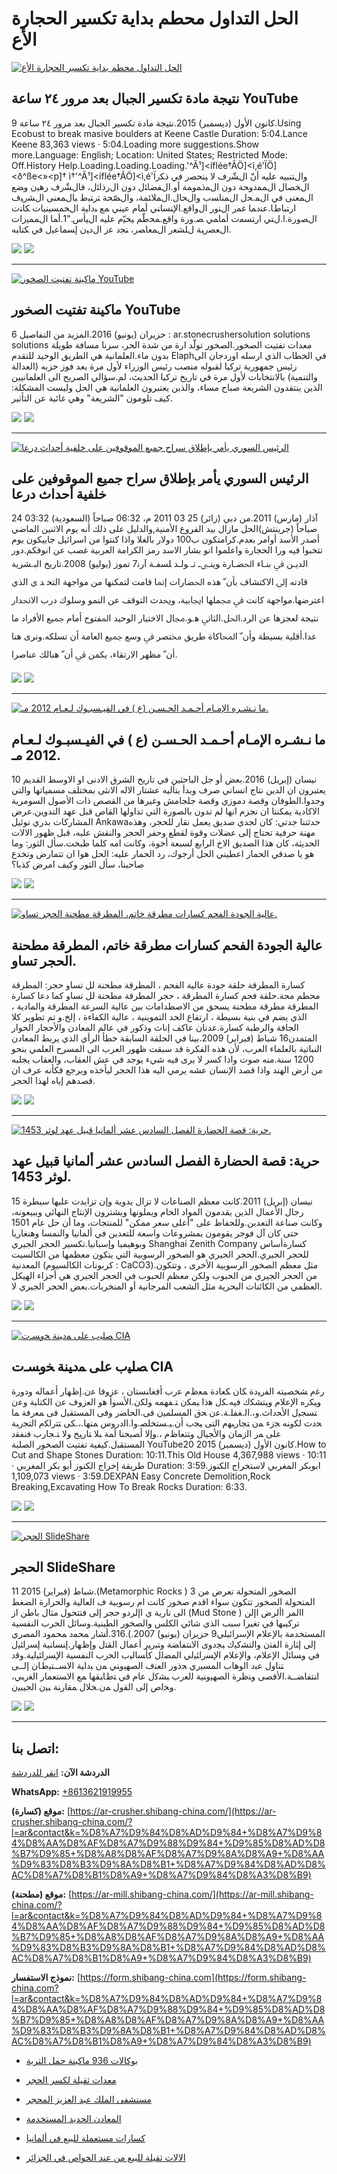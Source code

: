 # الحل التداول محطم بداية تكسير الحجارة الأع

<a href="https://swt.shibang-china.com/?l=ar&img&k=%D8%A7%D9%84%D8%AD%D9%84+%D8%A7%D9%84%D8%AA%D8%AF%D8%A7%D9%88%D9%84+%D9%85%D8%AD%D8%B7%D9%85+%D8%A8%D8%AF%D8%A7%D9%8A%D8%A9+%D8%AA%D9%83%D8%B3%D9%8A%D8%B1+%D8%A7%D9%84%D8%AD%D8%AC%D8%A7%D8%B1%D8%A9+%D8%A7%D9%84%D8%A3%D8%B9" target="_blank">![الحل التداول محطم بداية تكسير الحجارة الأع](http://static.shibang-china.com/all-800x300/855.jpg)</a>

## نتيجة مادة تكسير الجبال بعد مرور ٢٤ ساعة YouTube
9 كانون الأول (ديسمبر) 2015.نتيجة مادة تكسير الجبال بعد مرور ٢٤ ساعة.Using Ecobust to break masive boulders at Keene Castle Duration: 5:04.Lance Keene 83,363 views &middot; 5:04.Loading more suggestions.Show more.Language: English; Location: United States; Restricted Mode: Off.History Help.Loading.Loading.Loading.&#39;^Ã¹]&lt;íflée†ÃÖ]&lt;ì‚é&#39;ÏÖ]&lt;ð^ße&lt;»&lt;p]† ì†&#39;^Ã¹]&lt;íflée†ÃÖ]&lt;ì‚é&#39;Ïواﻝﺘﻨﺒﻴﻪ ﻋﻠﻴﻪ أنّ اﻝﺸّرف ﻻ ﻴﻨﺤﺼر ﻓﻲ ذﻜر اﻝﺨﺼﺎل اﻝﻤﻤدوﺤﺔ دون اﻝﻤذﻤوﻤﺔ أو.اﻝﻔﻀﺎﺌل دون اﻝرذاﺌل، ﻓﺎﻝﺸّرف رﻫﻴن وﻀﻊ اﻝﻤﻌﻨﻰ ﻓﻲ اﻝﻤ.ﺤل اﻝﻤﻨﺎﺴب واﻝﺤﺎل.اﻝﻤﻼﺌﻤﺔ، واﻝﺼّﺤﺔ ﺘرﺘﺒط ﺒﺎﻝﻤﻌﻨﻰ اﻝﺸرﻴف ارﺘﺒﺎطﺎ.ﻋﻨدﻤﺎ ﻏﻤر اﻝﻨور اﻝواﻗﻊ.اﻹﻨﺴﺎﻨﻲ أﻤﺎم ﻋﻴﻨﻲ ﻤﻊ ﺒداﻴﺔ اﻝﺨﻤﺴﻴﻨﻴﺎت ﻜﺎﻨت اﻝﺼورة.ا.ﻝﺘﻲ ارﺘﺴﻤت أﻤﺎﻤﻲ ﺼ.ورة واﻗﻊ.ﻤﺤطّم ﻴﺨﻴّم ﻋﻠﻴﻪ اﻝﻴﺄس.&quot;1.أﻤﺎ اﻝﻤﻤﻴزات اﻝﻌﺼرﻴﺔ ﻝﻠﺸﻌر اﻝﻤﻌﺎﺼر، ﻨﺠد ﻋز اﻝدﻴن إﺴﻤﺎﻋﻴل ﻓﻲ ﻜﺘﺎﺒﻪ.


<a href="https://whatsapp.shibangsoft.com/WhatsApp.php" target="_blank" title="WhatsApp">![](http://static.shibang-china.com/icon/whatsapp.png)</a> <a href="https://swt.shibang-china.com/?l=ar&icon&k=%D8%A7%D9%84%D8%AD%D9%84+%D8%A7%D9%84%D8%AA%D8%AF%D8%A7%D9%88%D9%84+%D9%85%D8%AD%D8%B7%D9%85+%D8%A8%D8%AF%D8%A7%D9%8A%D8%A9+%D8%AA%D9%83%D8%B3%D9%8A%D8%B1+%D8%A7%D9%84%D8%AD%D8%AC%D8%A7%D8%B1%D8%A9+%D8%A7%D9%84%D8%A3%D8%B9" target="_blank">![](http://static.shibang-china.com/icon/chat-ar.png)</a>

---

<a href="https://swt.shibang-china.com/?l=ar&img&k=%D8%A7%D9%84%D8%AD%D9%84+%D8%A7%D9%84%D8%AA%D8%AF%D8%A7%D9%88%D9%84+%D9%85%D8%AD%D8%B7%D9%85+%D8%A8%D8%AF%D8%A7%D9%8A%D8%A9+%D8%AA%D9%83%D8%B3%D9%8A%D8%B1+%D8%A7%D9%84%D8%AD%D8%AC%D8%A7%D8%B1%D8%A9+%D8%A7%D9%84%D8%A3%D8%B9" target="_blank">![ماكينة تفتيت الصخور YouTube](http://static.shibang-china.com/all-800x300/1430.jpg)</a>

## ماكينة تفتيت الصخور YouTube
6 حزيران (يونيو) 2016.المزيد من التفاصيل : ar.stonecrushersolution solutions solutions معدات تفتيت الصخور.الصخور تولّد ارة من شدة الحر، سرنا مسافة طويلة بدون ماء.العلمانية هي الطريق الوحيد للتقدم Elaphفي الخطاب الذي ارسله اوردجان الى رئيس جمهورية تركيا لقبوله منصب رئيس الوزراء لأول مرة بعد فوز حزبه (العدالة والتنمية) بالانتخابات لأول مرة في تاريخ تركيا الحديث، لم.سؤالي الصريح الى العلمانيين الذين ينتقدون الشريعة صباح مساء، والذين يعتبرون العلمانية هي الحل وليست المشكلة: كيف تلومون &quot;الشريعة&quot; وهي غائبة عن التأثير.


<a href="https://whatsapp.shibangsoft.com/WhatsApp.php" target="_blank" title="WhatsApp">![](http://static.shibang-china.com/icon/whatsapp.png)</a> <a href="https://swt.shibang-china.com/?l=ar&icon&k=%D8%A7%D9%84%D8%AD%D9%84+%D8%A7%D9%84%D8%AA%D8%AF%D8%A7%D9%88%D9%84+%D9%85%D8%AD%D8%B7%D9%85+%D8%A8%D8%AF%D8%A7%D9%8A%D8%A9+%D8%AA%D9%83%D8%B3%D9%8A%D8%B1+%D8%A7%D9%84%D8%AD%D8%AC%D8%A7%D8%B1%D8%A9+%D8%A7%D9%84%D8%A3%D8%B9" target="_blank">![](http://static.shibang-china.com/icon/chat-ar.png)</a>

---

<a href="https://swt.shibang-china.com/?l=ar&img&k=%D8%A7%D9%84%D8%AD%D9%84+%D8%A7%D9%84%D8%AA%D8%AF%D8%A7%D9%88%D9%84+%D9%85%D8%AD%D8%B7%D9%85+%D8%A8%D8%AF%D8%A7%D9%8A%D8%A9+%D8%AA%D9%83%D8%B3%D9%8A%D8%B1+%D8%A7%D9%84%D8%AD%D8%AC%D8%A7%D8%B1%D8%A9+%D8%A7%D9%84%D8%A3%D8%B9" target="_blank">![الرئيس السوري يأمر بإطلاق سراح جميع الموقوفين على خلفية أحداث درعا](http://static.shibang-china.com/all-800x300/1530.jpg)</a>

## الرئيس السوري يأمر بإطلاق سراح جميع الموقوفين على خلفية أحداث درعا
24 آذار (مارس) 2011.من دبي (زائر) 25 03 2011 م، 06:32 صباحاً (السعودية) 03:32 صباحاً (جرينتش)الحل مازال بيد الفروع الأمنية,والدليل على ذلك أنه يوم الاثنين الماضي أصدر الأسد أوامر بعدم.كرامتكون ب100 دولار بالغلا واذا كنتوا من اسرائيل جاييكون يوم تتخبوا فيه ورا الحجارة واعلموا انو بشار الاسد رمز الكرامة العربية غصب عن انوفكم.ﺩﻭﺭ ﺍﻟﺪﻳـﻦ ﰲ ﺑﻨـﺎﺀ ﺍﳊﻀـﺎﺭﺓ ﻮﻳﻨـﱯـ ﺗـ ﻮﻟـﺪ ﻠﺴﻔـﺔ ﺁﺭﻧ7 تموز (يوليو) 2008.ﺗﺎﺭﻳﺦ ﺍﻟﺒ.ﺸﺮﻳﺔ ﻗﺎﺩﺗﻪ ﺇﱃ ﺍﻻﻛﺘﺸﺎﻑ ﺑﺄﻥﹼ ﻫﺬﻩ ﺍﳊﻀﺎﺭﺍﺕ ﺇﳕﺎ ﻗﺎﻣﺖ ﻟﺘﻤﻜﻨﻬﺎ ﻣﻦ ﻣﻮﺍﺟﻬﺔ ﺍﻟﺘﺤ ﺪ ﻱ ﺍﻟﺬﻱ ﺍﻋﺘﺮﺿﻬﺎ.ﻣﻮﺍﺟﻬﺔ ﻛﺎﻧﺖ ﰲ ﳎﻤﻠﻬﺎ ﺍﳚﺎﺑﻴﺔ، ﻭﳛﺪﺙ ﺍﻟﺘﻮﻗﻒ ﻋﻦ ﺍﻟﻨﻤﻮ ﻭﺳﻠﻮﻙ ﺩﺭﺏ ﺍﻻﳓﺪﺍﺭ ﻧﺘﻴﺠﺔ ﻟﻌﺠﺰﻫﺎ ﻋﻦ ﺍﻟﺮﺩ.ﺍﳊﻞ.ﺍﻟﺜﺎﱐ ﻫ.ﻮ.ﳎﺎﻝ ﺍﻻﺧﺘﻴﺎﺭ ﺍﻟﻮﺣﻴﺪ ﺍﳌﻔﺘﻮﺡ ﺃﻣﺎﻡ ﲨﻴﻊ ﺍﻷﻓﺮﺍﺩ ﻣﺎ ﻋﺪﺍ.ﺃﻗﻠﻴﺔ ﺑﺴﻴﻄﺔ ﻭﺃﻥﹼ ﺍﶈﺎﻛﺎﺓ ﻃﺮﻳﻖ ﳐﺘﺼﺮ ﰲ ﻭﺳﻊ ﲨﻴﻊ ﺍﻟﻌﺎﻣﺔ ﺃﻥ ﺗﺴﻠﻜﻪ.ﻭﻧﺮﻯ ﻫﻨﺎ ﺃﻥﹼ ﻣﻈﻬﺮ ﺍﻻﺭﺗﻘﺎﺀ، ﻳﻜﻤﻦ ﰲ ﺃﻥﹼ ﻫﻨﺎﻟﻚ ﻋﻨﺎﺻﺮﺍ.


<a href="https://whatsapp.shibangsoft.com/WhatsApp.php" target="_blank" title="WhatsApp">![](http://static.shibang-china.com/icon/whatsapp.png)</a> <a href="https://swt.shibang-china.com/?l=ar&icon&k=%D8%A7%D9%84%D8%AD%D9%84+%D8%A7%D9%84%D8%AA%D8%AF%D8%A7%D9%88%D9%84+%D9%85%D8%AD%D8%B7%D9%85+%D8%A8%D8%AF%D8%A7%D9%8A%D8%A9+%D8%AA%D9%83%D8%B3%D9%8A%D8%B1+%D8%A7%D9%84%D8%AD%D8%AC%D8%A7%D8%B1%D8%A9+%D8%A7%D9%84%D8%A3%D8%B9" target="_blank">![](http://static.shibang-china.com/icon/chat-ar.png)</a>

---

<a href="https://swt.shibang-china.com/?l=ar&img&k=%D8%A7%D9%84%D8%AD%D9%84+%D8%A7%D9%84%D8%AA%D8%AF%D8%A7%D9%88%D9%84+%D9%85%D8%AD%D8%B7%D9%85+%D8%A8%D8%AF%D8%A7%D9%8A%D8%A9+%D8%AA%D9%83%D8%B3%D9%8A%D8%B1+%D8%A7%D9%84%D8%AD%D8%AC%D8%A7%D8%B1%D8%A9+%D8%A7%D9%84%D8%A3%D8%B9" target="_blank">![ما نـشـره الإمـام أحـمـد الحـسـن (ع ) في الفيـسبـوك لـعـام 2012 مـ.](http://static.shibang-china.com/all-800x300/791.jpg)</a>

## ما نـشـره الإمـام أحـمـد الحـسـن (ع ) في الفيـسبـوك لـعـام 2012 مـ.
10 نيسان (إبريل) 2016.بعض أو جل الباحثين في تاريخ الشرق الادنى او الاوسط القديم يعتبرون ان الدين نتاج انساني صرف وبدأ بتأليه عشتار الاله الانثى بمختلف مسمياتها والتي وجدوا.الطوفان وقصة دموزي وقصة جلجامش وغيرها من القصص ذات الأصول السومرية الاكادية يمكننا ان نجزم انها لم تدون بالصورة التي تداولها القاص قبل عهد التدوين.عرض المشاركات بدري نوئيل Ankawaحدثتنا جدتي: كان لجدي صديق يعمل نقار للحجر، وهذه مهنة حرفية تحتاج إلى عضلات وقوة لقطع وحفر الحجر والنقش عليه، قبل ظهور الالات الحديثة، كان هذا الصديق الاخ الرابع لسبعة أخوة، وكانت امه كلما طبخت.سأل الثور: وما هو يا صدقي الحمار اعطيني الحل أرجوك، رد الحمار عليه: الحل هوا ان تتمارض وتخدع صاحبنا، سأل الثور وكيف امرض كذبا؟


<a href="https://whatsapp.shibangsoft.com/WhatsApp.php" target="_blank" title="WhatsApp">![](http://static.shibang-china.com/icon/whatsapp.png)</a> <a href="https://swt.shibang-china.com/?l=ar&icon&k=%D8%A7%D9%84%D8%AD%D9%84+%D8%A7%D9%84%D8%AA%D8%AF%D8%A7%D9%88%D9%84+%D9%85%D8%AD%D8%B7%D9%85+%D8%A8%D8%AF%D8%A7%D9%8A%D8%A9+%D8%AA%D9%83%D8%B3%D9%8A%D8%B1+%D8%A7%D9%84%D8%AD%D8%AC%D8%A7%D8%B1%D8%A9+%D8%A7%D9%84%D8%A3%D8%B9" target="_blank">![](http://static.shibang-china.com/icon/chat-ar.png)</a>

---

<a href="https://swt.shibang-china.com/?l=ar&img&k=%D8%A7%D9%84%D8%AD%D9%84+%D8%A7%D9%84%D8%AA%D8%AF%D8%A7%D9%88%D9%84+%D9%85%D8%AD%D8%B7%D9%85+%D8%A8%D8%AF%D8%A7%D9%8A%D8%A9+%D8%AA%D9%83%D8%B3%D9%8A%D8%B1+%D8%A7%D9%84%D8%AD%D8%AC%D8%A7%D8%B1%D8%A9+%D8%A7%D9%84%D8%A3%D8%B9" target="_blank">![عالية الجودة الفحم كسارات مطرقة خاتم، المطرقة مطحنة الحجر تساو.](http://static.shibang-china.com/all-800x300/1530.jpg)</a>

## عالية الجودة الفحم كسارات مطرقة خاتم، المطرقة مطحنة الحجر تساو.
كسارة المطرقة حلقة جودة عالية الفحم ، المطرقة مطحنة لل تساو حجر: المطرقة محطم محة.حلقة فحم كسارة المطرقة ، حجر المطرقة مطحنة لل تساو  كما دعا كسارة المطرقة مطرقة مطحنة يسحق من الاصطدامات بين عالية السرعة المطرقة والمادية ، الذي يضم في بنية بسيطة ، ارتفاع الحد التموينية ، عالية الكفاءة ، إلخ.و تم تطوير كلا الجافة والرطبة كسارة.عدنان عاكف إناث وذكور في عالم المعادن والأحجار الحوار المتمدن16 شباط (فبراير) 2009.بينا في الحلقة السابقة خطأ الرأي الذي يربط المعادن النباتية بالعلماء العرب، لأن هذه الفكرة قد سبقت ظهور العرب الى المسرح العلمي بنحو 1200 سنة.منه صوت واذا كسر لا يرى فيه شيء يوجد في عش العقاب، والعقاب يجلبه من أرض الهند واذا قصد الإنسان عشه يرمي اليه هذا الحجر ليأخذه ويرجع فكأنه عرف ان قصدهم إياه لهذا الحجر.


<a href="https://whatsapp.shibangsoft.com/WhatsApp.php" target="_blank" title="WhatsApp">![](http://static.shibang-china.com/icon/whatsapp.png)</a> <a href="https://swt.shibang-china.com/?l=ar&icon&k=%D8%A7%D9%84%D8%AD%D9%84+%D8%A7%D9%84%D8%AA%D8%AF%D8%A7%D9%88%D9%84+%D9%85%D8%AD%D8%B7%D9%85+%D8%A8%D8%AF%D8%A7%D9%8A%D8%A9+%D8%AA%D9%83%D8%B3%D9%8A%D8%B1+%D8%A7%D9%84%D8%AD%D8%AC%D8%A7%D8%B1%D8%A9+%D8%A7%D9%84%D8%A3%D8%B9" target="_blank">![](http://static.shibang-china.com/icon/chat-ar.png)</a>

---

<a href="https://swt.shibang-china.com/?l=ar&img&k=%D8%A7%D9%84%D8%AD%D9%84+%D8%A7%D9%84%D8%AA%D8%AF%D8%A7%D9%88%D9%84+%D9%85%D8%AD%D8%B7%D9%85+%D8%A8%D8%AF%D8%A7%D9%8A%D8%A9+%D8%AA%D9%83%D8%B3%D9%8A%D8%B1+%D8%A7%D9%84%D8%AD%D8%AC%D8%A7%D8%B1%D8%A9+%D8%A7%D9%84%D8%A3%D8%B9" target="_blank">![حرية: قصة الحضارة الفصل السادس عشر ألمانيا قبيل عهد لوثر 1453.](http://static.shibang-china.com/all-800x300/467.jpg)</a>

## حرية: قصة الحضارة الفصل السادس عشر ألمانيا قبيل عهد لوثر 1453.
15 نيسان (إبريل) 2011.كانت معظم الصناعات لا تزال يدوية وإن تزايدت عليها سيطرة رجال الأعمال الذين يقدمون المواد الخام ويملونها ويشترون الإنتاج النهائي ويبيعونه، وكانت صناعة التعدين.وللحفاظ على &quot;أعلى سعر ممكن&quot; للمنتجات، وما أن حل عام 1501 حتى كان آل فوجر يقومون بمشروعات واسعة للتعدين في ألمانيا والنمسا وهنغاريا وبوهيميا وإسبانيا.تكسير الحجر الجيري Shanghai Zenith Company كسارةأساس للحجر الجيري.الحجر الجيري هو الصخور الرسوبية التي يتكون معظمها من الكالسيت المعدنية (كربونات الكالسيوم : CaCO3).مثل معظم الصخور الرسوبية الأخرى ، وتتكون من الحجر الجيري من الحبوب ولكن معظم الحبوب في الحجر الجيري هي أجزاء الهيكل العظمي من الكائنات البحرية مثل الشعب المرجانية أو المنخربات.بعض الحجر الجيري لا.


<a href="https://whatsapp.shibangsoft.com/WhatsApp.php" target="_blank" title="WhatsApp">![](http://static.shibang-china.com/icon/whatsapp.png)</a> <a href="https://swt.shibang-china.com/?l=ar&icon&k=%D8%A7%D9%84%D8%AD%D9%84+%D8%A7%D9%84%D8%AA%D8%AF%D8%A7%D9%88%D9%84+%D9%85%D8%AD%D8%B7%D9%85+%D8%A8%D8%AF%D8%A7%D9%8A%D8%A9+%D8%AA%D9%83%D8%B3%D9%8A%D8%B1+%D8%A7%D9%84%D8%AD%D8%AC%D8%A7%D8%B1%D8%A9+%D8%A7%D9%84%D8%A3%D8%B9" target="_blank">![](http://static.shibang-china.com/icon/chat-ar.png)</a>

---

<a href="https://swt.shibang-china.com/?l=ar&img&k=%D8%A7%D9%84%D8%AD%D9%84+%D8%A7%D9%84%D8%AA%D8%AF%D8%A7%D9%88%D9%84+%D9%85%D8%AD%D8%B7%D9%85+%D8%A8%D8%AF%D8%A7%D9%8A%D8%A9+%D8%AA%D9%83%D8%B3%D9%8A%D8%B1+%D8%A7%D9%84%D8%AD%D8%AC%D8%A7%D8%B1%D8%A9+%D8%A7%D9%84%D8%A3%D8%B9" target="_blank">![ﺼﻠﻴﺏ ﻋﻠﻰ ﻤﺩﻴﻨﺔ ﺨﻭﺴـﺕ CIA](http://static.shibang-china.com/all-800x300/157.jpg)</a>

## ﺼﻠﻴﺏ ﻋﻠﻰ ﻤﺩﻴﻨﺔ ﺨﻭﺴـﺕ CIA
ﺭﻏﻡ ﺸﺨﺼﻴﺘﻪ ﺍﻟﻔﺭﻴﺩﺓ ﻜﺎﻥ ﻜﻌﺎﺩﺓ ﻤﻌﻅﻡ ﻋﺭﺏ ﺃﻓﻐﺎﻨﺴﺘﺎﻥ ، ﻋﺯﻭﻓﺎ ﻋﻥ.ﺇﻅﻬﺎﺭ ﺃﻋﻤﺎﻟﻪ ﻭﺩﻭﺭﺓ ﻭﻴﻜﺭﻩ ﺍﻹﻋﻼﻡ ﻭﻴﺘﺸﻜﻙ ﻓﻴﻪ.ﻜل ﻫﺫﺍ ﻴﻤﻜﻥ ﺘ.ﻔﻬﻤﻪ ﻭﻟﻜﻥ.ﺍﻷﺴﻭﺃ ﻫﻭ ﺍﻟﻌﺯﻭﻑ ﻋﻥ ﺍﻟﻜﺘﺎﺒﺔ ﻭﻋﻥ ﺘﺴﺠﻴل ﺍﻷﺤﺩﺍﺙ.ﻭ،.ﺍﻟ.ﻐﻔﻠ.ﺔ.ﻋﻥ ﺤﻕ ﺍﻟﻤﺴﻠﻤﻴﻥ ﻓﻰ.ﺍﻟﺤﺎﻀﺭ ﻭﻓﻰ ﺍﻟﻤﺴﺘﻘﺒل ﻓﻰ ﻤﻌﺭﻓﺔ ﻤﺎ ﺤﺩﺙ ﻟﻜﻭﻨﻪ ﺠﺯﺀ ﻤﻥ ﺘﺠﺎﺭﺒﻬﻡ ﺍﻟﺘﻰ ﻴﺠﺏ ﺃﻥ.ﻴ.ﺴﺘﺨﻠﺼ.ﻭﺍ.ﺍﻟﺩﺭﻭﺱ ﻤﻨﻬﺎ.،.ﻜﻰ ﺘﺘﺭﺍﻜﻡ ﺍﻟﺘﺠﺭﺒﺔ ﻋﻠﻰ ﻤﺭ ﺍﻟﺯﻤﺎﻥ ﻭﺍﻷﺠﻴﺎل ﻭﺘﺘﻌﺎﻅﻡ ،.ﻭﺇﻻ ﺃﺼﺒﺤﻨﺎ ﺃﻤﺔ ﺒﻼ ﺘﺎﺭﻴﺦ ﻭﻻ ﺘ.ﺠﺎﺭﺏ ﻓﻨﻔﻘﺩ ﺍﻟﻤﺴﺘﻘﺒل.كيفية تفتيت الصخور الصلبة YouTube20 كانون الأول (ديسمبر) 2015.How to Cut and Shape Stones Duration: 10:11.This Old House 4,367,988 views &middot; 10:11 &middot; طريقة إخراج الكنوز أبو بكر المغربي Duration: 3:59.ابوبكر المغربي لاستخراج الكنوز 1,109,073 views &middot; 3:59.DEXPAN Easy Concrete Demolition,Rock Breaking,Excavating How To Break Rocks Duration: 6:33.


<a href="https://whatsapp.shibangsoft.com/WhatsApp.php" target="_blank" title="WhatsApp">![](http://static.shibang-china.com/icon/whatsapp.png)</a> <a href="https://swt.shibang-china.com/?l=ar&icon&k=%D8%A7%D9%84%D8%AD%D9%84+%D8%A7%D9%84%D8%AA%D8%AF%D8%A7%D9%88%D9%84+%D9%85%D8%AD%D8%B7%D9%85+%D8%A8%D8%AF%D8%A7%D9%8A%D8%A9+%D8%AA%D9%83%D8%B3%D9%8A%D8%B1+%D8%A7%D9%84%D8%AD%D8%AC%D8%A7%D8%B1%D8%A9+%D8%A7%D9%84%D8%A3%D8%B9" target="_blank">![](http://static.shibang-china.com/icon/chat-ar.png)</a>

---

<a href="https://swt.shibang-china.com/?l=ar&img&k=%D8%A7%D9%84%D8%AD%D9%84+%D8%A7%D9%84%D8%AA%D8%AF%D8%A7%D9%88%D9%84+%D9%85%D8%AD%D8%B7%D9%85+%D8%A8%D8%AF%D8%A7%D9%8A%D8%A9+%D8%AA%D9%83%D8%B3%D9%8A%D8%B1+%D8%A7%D9%84%D8%AD%D8%AC%D8%A7%D8%B1%D8%A9+%D8%A7%D9%84%D8%A3%D8%B9" target="_blank">![الحجر SlideShare](http://static.shibang-china.com/all-800x300/433.jpg)</a>

## الحجر SlideShare
11 شباط (فبراير) 2015.(Metamorphic Rocks ) 3 الصخور المتحولة تعرض من المتحولة الصخور تتكون سواء اقدم صخور كانت ام رسوبية ف العالية والحرارة الضغط الى نارية ي اإلردو حجر إلى فتتحول مثال باطن از (Mud Stone ) االمر األرض اإلن تركيبها في تغيرا سبب الذي شائي الكلس والصخور الطينية.وسائل الحرب النفسية المستخدمة بالإعلام الإسرائيلي9 حزيران (يونيو) 2007.).316.أﺸﺎر ﻤﺤﻤد ﻤﺤﻤود اﻟﻤﺼري إﻟﯽ إﺜﺎرة اﻟﻔﺘن واﻟﺘﺸﮐﻴك ﺒﺠدوى اﻻﻨﺘﻔﺎﻀﺔ وﺘﺒرﻴر أﻋﻤﺎل اﻟﻘﺘل وإظﻬﺎر.إﻨﺴﺎﻨﻴﺔ إﺴراﺌﻴل ﻓﻲ وﺴﺎﺌل اﻹﻋﻼم، واﻹﻋﻼم اﻹﺴراﺌﻴﻟﻲ اﻟﻤﻀﻟل ﮐﺄﺴﺎﻟﻴب اﻟﺤرب اﻟﻨﻔﺴﻴﺔ اﻹﺴراﺌﻴﻟﻴﺔ.وﻗد ﺘﻨﺎول ﻋﺒد اﻟوﻫﺎب اﻟﻤﺴﻴري ﺠذور اﻟﻌﻨف اﻟﺼﻬﻴوﻨﻲ ﻤن ﺒداﻴﺔ اﻻﺴــﺘﻴطﺎن إﻟــﯽ اﻨﺘﻔﺎﻀــﺔ.اﻷﻗﺼﯽ وﻨظرة اﻟﺼﻬﻴوﻨﻴﺔ ﻟﻟﻌرب ﺒﺸﮐل ﻋﺎم ﻓﻲ ﺘطﺎﺒﻘﻬﺎ ﻤﻊ اﻻﺴﺘﻌﻤﺎر اﻟﻐرﺒﻲ، وﺨﻟص إﻟﯽ اﻟﻘول ﻤن.ﺨﻼل ﻤﻘﺎرﻨﺔ ﺒﻴن اﻟﺠﻴﺒﻴن.


<a href="https://whatsapp.shibangsoft.com/WhatsApp.php" target="_blank" title="WhatsApp">![](http://static.shibang-china.com/icon/whatsapp.png)</a> <a href="https://swt.shibang-china.com/?l=ar&icon&k=%D8%A7%D9%84%D8%AD%D9%84+%D8%A7%D9%84%D8%AA%D8%AF%D8%A7%D9%88%D9%84+%D9%85%D8%AD%D8%B7%D9%85+%D8%A8%D8%AF%D8%A7%D9%8A%D8%A9+%D8%AA%D9%83%D8%B3%D9%8A%D8%B1+%D8%A7%D9%84%D8%AD%D8%AC%D8%A7%D8%B1%D8%A9+%D8%A7%D9%84%D8%A3%D8%B9" target="_blank">![](http://static.shibang-china.com/icon/chat-ar.png)</a>

---
## اتصل بنا:

**الدردشة الآن:** [انقر للدردشة](https://swt.shibang-china.com?l=ar&contact&k=%D8%A7%D9%84%D8%AD%D9%84+%D8%A7%D9%84%D8%AA%D8%AF%D8%A7%D9%88%D9%84+%D9%85%D8%AD%D8%B7%D9%85+%D8%A8%D8%AF%D8%A7%D9%8A%D8%A9+%D8%AA%D9%83%D8%B3%D9%8A%D8%B1+%D8%A7%D9%84%D8%AD%D8%AC%D8%A7%D8%B1%D8%A9+%D8%A7%D9%84%D8%A3%D8%B9)

**WhatsApp:**  [+8613621919955](https://whatsapp.shibangsoft.com/WhatsApp.php)

**موقع (كسارة):** [https://ar-crusher.shibang-china.com/](https://ar-crusher.shibang-china.com/?l=ar&contact&k=%D8%A7%D9%84%D8%AD%D9%84+%D8%A7%D9%84%D8%AA%D8%AF%D8%A7%D9%88%D9%84+%D9%85%D8%AD%D8%B7%D9%85+%D8%A8%D8%AF%D8%A7%D9%8A%D8%A9+%D8%AA%D9%83%D8%B3%D9%8A%D8%B1+%D8%A7%D9%84%D8%AD%D8%AC%D8%A7%D8%B1%D8%A9+%D8%A7%D9%84%D8%A3%D8%B9)

**موقع (مطحنة):** [https://ar-mill.shibang-china.com/](https://ar-mill.shibang-china.com/?l=ar&contact&k=%D8%A7%D9%84%D8%AD%D9%84+%D8%A7%D9%84%D8%AA%D8%AF%D8%A7%D9%88%D9%84+%D9%85%D8%AD%D8%B7%D9%85+%D8%A8%D8%AF%D8%A7%D9%8A%D8%A9+%D8%AA%D9%83%D8%B3%D9%8A%D8%B1+%D8%A7%D9%84%D8%AD%D8%AC%D8%A7%D8%B1%D8%A9+%D8%A7%D9%84%D8%A3%D8%B9)

**نموذج الاستفسار:** [https://form.shibang-china.com](https://form.shibang-china.com?l=ar&contact&k=%D8%A7%D9%84%D8%AD%D9%84+%D8%A7%D9%84%D8%AA%D8%AF%D8%A7%D9%88%D9%84+%D9%85%D8%AD%D8%B7%D9%85+%D8%A8%D8%AF%D8%A7%D9%8A%D8%A9+%D8%AA%D9%83%D8%B3%D9%8A%D8%B1+%D8%A7%D9%84%D8%AD%D8%AC%D8%A7%D8%B1%D8%A9+%D8%A7%D9%84%D8%A3%D8%B9)

* [بوكالات 936 ماكينة حمل التربة](../21/%D8%A8%D9%88%D9%83%D8%A7%D9%84%D8%A7%D8%AA%20936%20%D9%85%D8%A7%D9%83%D9%8A%D9%86%D8%A9%20%D8%AD%D9%85%D9%84%20%D8%A7%D9%84%D8%AA%D8%B1%D8%A8%D8%A9.md)

* [معدات ثقيلة لكسر الحجر](../21/%D9%85%D8%B9%D8%AF%D8%A7%D8%AA%20%D8%AB%D9%82%D9%8A%D9%84%D8%A9%20%D9%84%D9%83%D8%B3%D8%B1%20%D8%A7%D9%84%D8%AD%D8%AC%D8%B1.md)

* [مستشفى الملك عبد العزيز المحجر](../21/%D9%85%D8%B3%D8%AA%D8%B4%D9%81%D9%89%20%D8%A7%D9%84%D9%85%D9%84%D9%83%20%D8%B9%D8%A8%D8%AF%20%D8%A7%D9%84%D8%B9%D8%B2%D9%8A%D8%B2%20%D8%A7%D9%84%D9%85%D8%AD%D8%AC%D8%B1.md)

* [المعادن الحديد المستخدمة](../25/%D8%A7%D9%84%D9%85%D8%B9%D8%A7%D8%AF%D9%86%20%D8%A7%D9%84%D8%AD%D8%AF%D9%8A%D8%AF%20%D8%A7%D9%84%D9%85%D8%B3%D8%AA%D8%AE%D8%AF%D9%85%D8%A9.md)

* [كسارات مستعملة للبيع في ألمانيا](../25/%D9%83%D8%B3%D8%A7%D8%B1%D8%A7%D8%AA%20%D9%85%D8%B3%D8%AA%D8%B9%D9%85%D9%84%D8%A9%20%D9%84%D9%84%D8%A8%D9%8A%D8%B9%20%D9%81%D9%8A%20%D8%A3%D9%84%D9%85%D8%A7%D9%86%D9%8A%D8%A7.md)

* [الالات ثقيلة للبيع من عند الخواص في الجزائر](../22/%D8%A7%D9%84%D8%A7%D9%84%D8%A7%D8%AA%20%D8%AB%D9%82%D9%8A%D9%84%D8%A9%20%D9%84%D9%84%D8%A8%D9%8A%D8%B9%20%D9%85%D9%86%20%D8%B9%D9%86%D8%AF%20%D8%A7%D9%84%D8%AE%D9%88%D8%A7%D8%B5%20%D9%81%D9%8A%20%D8%A7%D9%84%D8%AC%D8%B2%D8%A7%D8%A6%D8%B1.md)